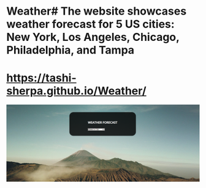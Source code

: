 
# Weather# The website showcases weather forecast for 5 US cities: New York, Los Angeles, Chicago, Philadelphia, and Tampa

 # https://tashi-sherpa.github.io/Weather/

<div class="card bg-dark text-white">
    <img src="Images/WeatherForecast.png" class="card-img" alt="...">
